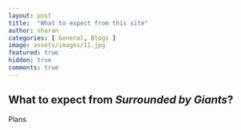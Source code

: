 ```yaml
---
layout: post
title:  "What to expect from this site"
author: sharan
categories: [ General, Blogs ]
image: assets/images/11.jpg
featured: true
hidden: true
comments: true
---
```


## What to expect from *Surrounded by Giants*?

Plans
